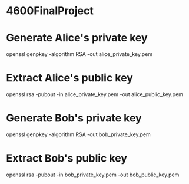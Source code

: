 # 4600FinalProject

# Generate Alice's private key
openssl genpkey -algorithm RSA -out alice_private_key.pem

# Extract Alice's public key
openssl rsa -pubout -in alice_private_key.pem -out alice_public_key.pem

# Generate Bob's private key
openssl genpkey -algorithm RSA -out bob_private_key.pem

# Extract Bob's public key
openssl rsa -pubout -in bob_private_key.pem -out bob_public_key.pem






